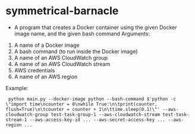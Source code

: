 # symmetrical-barnacle
- A program that creates a Docker container using the given Docker image name, and the given bash command
Arguments:
1. A name of a Docker image
2. A bash command (to run inside the Docker image)
3. A name of an AWS CloudWatch group
4. A name of an AWS CloudWatch stream
5. AWS credentials
6. A name of an AWS region

Example:

     python main.py --docker-image python --bash-command $'python -c \"import time\ncounter = 0\nwhile True:\n\tprint(counter, flush=True)\n\tcounter = counter + 1\n\ttime.sleep(0.1)\"' --aws-cloudwatch-group test-task-group-1 --aws-cloudwatch-stream test-task-stream-1 --aws-access-key-id ... --aws-secret-access-key ... --aws-region ...